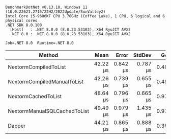 ```

BenchmarkDotNet v0.13.10, Windows 11 (10.0.22621.2715/22H2/2022Update/SunValley2)
Intel Core i5-9600KF CPU 3.70GHz (Coffee Lake), 1 CPU, 6 logical and 6 physical cores
.NET SDK 8.0.100
  [Host]   : .NET 8.0.0 (8.0.23.53103), X64 RyuJIT AVX2
  .NET 8.0 : .NET 8.0.0 (8.0.23.53103), X64 RyuJIT AVX2

Job=.NET 8.0  Runtime=.NET 8.0  

```
| Method                       | Mean     | Error    | StdDev   | Gen0   | Allocated |
|----------------------------- |---------:|---------:|---------:|-------:|----------:|
| NextormCompiledToList        | 42.22 μs | 0.842 μs | 0.787 μs | 0.4883 |   2.47 KB |
| NextormCompiledManualToList  | 42.26 μs | 0.739 μs | 0.655 μs | 0.4883 |   2.47 KB |
| NextormCachedToList          | 48.64 μs | 0.796 μs | 0.665 μs | 0.9766 |   4.56 KB |
| NextormManualSQLCachedToList | 49.49 μs | 0.979 μs | 1.435 μs | 0.9766 |   4.77 KB |
| Dapper                       | 44.21 μs | 0.865 μs | 0.888 μs | 0.3662 |   1.91 KB |
